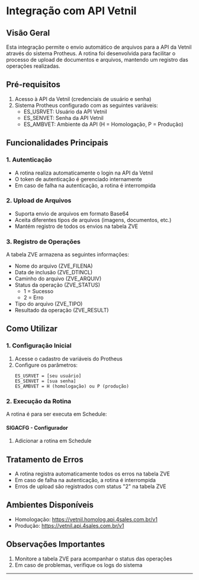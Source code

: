 # Integração com API Vetnil

## Visão Geral
Esta integração permite o envio automático de arquivos para a API da Vetnil através do sistema Protheus. A rotina foi desenvolvida para facilitar o processo de upload de documentos e arquivos, mantendo um registro das operações realizadas.

## Pré-requisitos
1. Acesso à API da Vetnil (credenciais de usuário e senha)
2. Sistema Protheus configurado com as seguintes variáveis:
   - ES_USRVET: Usuário da API Vetnil
   - ES_SENVET: Senha da API Vetnil
   - ES_AMBVET: Ambiente da API (H = Homologação, P = Produção)

## Funcionalidades Principais

### 1. Autenticação
- A rotina realiza automaticamente o login na API da Vetnil
- O token de autenticação é gerenciado internamente
- Em caso de falha na autenticação, a rotina é interrompida

### 2. Upload de Arquivos
- Suporta envio de arquivos em formato Base64
- Aceita diferentes tipos de arquivos (imagens, documentos, etc.)
- Mantém registro de todos os envios na tabela ZVE

### 3. Registro de Operações
A tabela ZVE armazena as seguintes informações:
- Nome do arquivo (ZVE_FILENA)
- Data de inclusão (ZVE_DTINCL)
- Caminho do arquivo (ZVE_ARQUIV)
- Status da operação (ZVE_STATUS)
   - 1 = Sucesso
   - 2 = Erro
- Tipo do arquivo (ZVE_TIPO)
- Resultado da operação (ZVE_RESULT)

## Como Utilizar

### 1. Configuração Inicial
1. Acesse o cadastro de variáveis do Protheus
2. Configure os parâmetros:
   ```
   ES_USRVET = [seu usuário]
   ES_SENVET = [sua senha]
   ES_AMBVET = H (homologação) ou P (produção)
   ```

### 2. Execução da Rotina
A rotina é para ser executa em Schedule:

#### SIGACFG - Configurador
1. Adicionar a rotina em Schedule


## Tratamento de Erros
- A rotina registra automaticamente todos os erros na tabela ZVE
- Em caso de falha na autenticação, a rotina é interrompida
- Erros de upload são registrados com status "2" na tabela ZVE

## Ambientes Disponíveis
- Homologação: https://vetnil.homolog.api.4sales.com.br/v1
- Produção: https://vetnil.api.4sales.com.br/v1

## Observações Importantes
1. Monitore a tabela ZVE para acompanhar o status das operações
2. Em caso de problemas, verifique os logs do sistema

---
